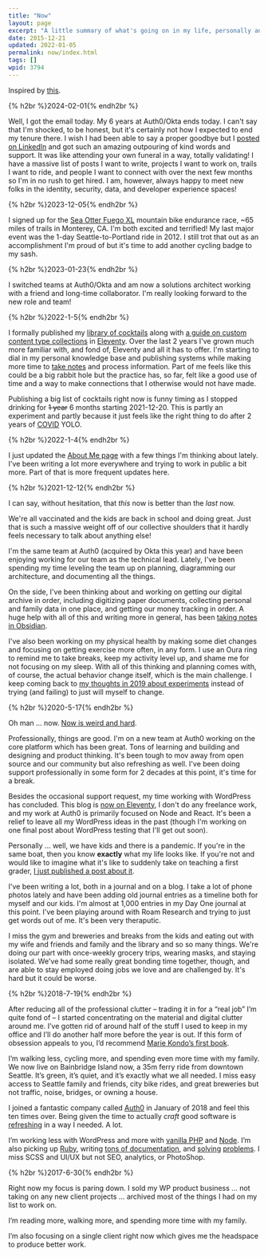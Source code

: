 ```yaml
---
title: "Now"
layout: page
excerpt: "A little summary of what's going on in my life, personally and professionally. "
date: 2015-12-21
updated: 2022-01-05
permalink: now/index.html
tags: []
wpid: 3794
---
```


Inspired by [this](https://nownownow.com/about).

{% h2br %}2024-02-01{% endh2br %}

Well, I got the email today. My 6 years at Auth0/Okta ends today. I can't say that I'm shocked, to be honest, but it's certainly not how I expected to end my tenure there. I wish I had been able to say a proper goodbye but I [posted on LinkedIn](https://www.linkedin.com/feed/update/urn:li:activity:7158890419303444480/) and got such an amazing outpouring of kind words and support. It was like attending your own funeral in a way, totally validating! I have a massive list of posts I want to write, projects I want to work on, trails I want to ride, and people I want to connect with over the next few months so I'm in no rush to get hired. I am, however, always happy to meet new folks in the identity, security, data, and developer experience spaces!

{% h2br %}2023-12-05{% endh2br %}

I signed up for the [Sea Otter Fuego XL](https://www.leadvilleraceseries.com/sea-otter-fuego-xl/) mountain bike endurance race, ~65 miles of trails in Monterey, CA. I'm both excited and terrified! My last major event was the 1-day Seattle-to-Portland ride in 2012. I still trot that out as an accomplishment I'm proud of but it's time to add another cycling badge to my sash. 

{% h2br %}2023-01-23{% endh2br %}

I switched teams at Auth0/Okta and am now a solutions architect working with a friend and long-time collaborator. I'm really looking forward to the new role and team!

{% h2br %}2022-1-5{% endh2br %}

I formally published my [library of cocktails](/cocktails/) along with [a guide on custom content type collections](/eleventy-custom-content-type-collections) in [Eleventy](/tag/eleventy/). Over the last 2 years I've grown much more familiar with, and fond of, Eleventy and all it has to offer. I'm starting to dial in my personal knowledge base and publishing systems while making more time to [take notes](/notes/) and process information. Part of me feels like this could be a big rabbit hole but the practice has, so far, felt like a good use of time and a way to make connections that I otherwise would not have made.

Publishing a big list of cocktails right now is funny timing as I stopped drinking for ~~1 year~~ 6 months starting 2021-12-20. This is partly an experiment and partly because it just feels like the right thing to do after 2 years of [COVID](/tag/covid-19) YOLO.

{% h2br %}2022-1-4{% endh2br %}

I just updated the [About Me page](/about/) with a few things I'm thinking about lately. I've been writing a lot more everywhere and trying to work in public a bit more. Part of that is more frequent updates here.

{% h2br %}2021-12-12{% endh2br %}

I can say, without hesitation, that *this* now is better than the *last* now.

We're all vaccinated and the kids are back in school and doing great. Just that is such a massive weight off of our collective shoulders that it hardly feels necessary to talk about anything else!

I'm the same team at Auth0 (acquired by Okta this year) and have been enjoying working for our team as the technical lead. Lately, I've been spending my time leveling the team up on planning, diagramming our architecture, and documenting all the things.

On the side, I've been thinking about and working on getting our digital archive in order, including digitizing paper documents, collecting personal and family data in one place, and getting our money tracking in order. A huge help with all of this and writing more in general, has been [taking notes in Obsidian](/notes).

I've also been working on my physical health by making some diet changes and focusing on getting exercise more often, in any form. I use an Oura ring to remind me to take breaks, keep my activity level up, and shame me for not focusing on my sleep. With all of this thinking and planning comes with, of course, the actual behavior change itself, which is the main challenge. I keep coming back to [my thoughts in 2019 about experiments](/improvement-as-experimentation/) instead of trying (and failing) to just will myself to change.

{% h2br %}2020-5-17{% endh2br %}

Oh man ... now. [Now is weird and hard](/tag/covid-19/).

Professionally, things are good. I'm on a new team at Auth0 working on the core platform which has been great. Tons of learning and building and designing and product thinking. It's been tough to mov away from open source and our community but also refreshing as well. I've been doing support professionally in some form for 2 decades at this point, it's time for a break.

Besides the occasional support request, my time working with WordPress has concluded. This blog is [now on Eleventy](/taking-wordpress-to-eleventy/), I don't do any freelance work, and my work at Auth0 is primarily focused on Node and React. It's been a relief to leave all my WordPress ideas in the past (though I'm working on one final post about WordPress testing that I'll get out soon).

Personally ... well, we have kids and there is a pandemic. If you're in the same boat, then you know **exactly** what my life looks like. If you're not and would like to imagine what it's like to suddenly take on teaching a first grader, [I just published a post about it](/how-we-are-teaching-right-now/).

I've been writing a lot, both in a journal and on a blog. I take a lot of phone photos lately and have been adding old journal entries as a timeline both for myself and our kids. I'm almost at 1,000 entries in my Day One journal at this point. I've been playing around with Roam Research and trying to just get words out of me. It's been very theraputic.

I miss the gym and breweries and breaks from the kids and eating out with my wife and friends and family and the library and so so many things. We're doing our part with once-weekly grocery trips, wearing masks, and staying isolated. We've had some really great bonding time together, though, and are able to stay employed doing jobs we love and are challenged by. It's hard but it could be worse.

{% h2br %}2018-7-19{% endh2br %}

After reducing all of the professional clutter – trading it in for a “real job” I’m quite fond of – I started concentrating on the material and digital clutter around me. I’ve gotten rid of around half of the stuff I used to keep in my office and I’ll do another half more before the year is out. If this form of obsession appeals to you, I’d recommend [Marie Kondo’s first book](https://www.amazon.com/Life-Changing-Magic-Tidying-Decluttering-Organizing/dp/1607747308/ref=sr_1_1).

I’m walking less, cycling more, and spending even more time with my family. We now live on Bainbridge Island now, a 35m ferry ride from downtown Seattle. It’s green, it’s quiet, and it’s exactly what we all needed. I miss easy access to Seattle family and friends, city bike rides, and great breweries but not traffic, noise, bridges, or owning a house.

I joined a fantastic company called [Auth0](https://auth0.com) in January of 2018 and feel this ten times over. Being given the time to actually *craft* good software is [refreshing](/pitfalls-of-being-a-wordpress-developer/ "refreshing") in a way I needed. A lot.

I’m working less with WordPress and more with [vanilla PHP](https://github.com/joshcanhelp/auth0-php-test) and [Node](https://github.com/joshcanhelp/repos-to-csv). I’m also picking up [Ruby](https://github.com/joshcanhelp/auth0-ruby-basic), writing [tons of documentation](https://github.com/auth0/docs/commits/master?author=joshcanhelp), and [solving](https://wordpress.org/support/users/auth0josh/) [problems](https://community.auth0.com/u/josh.cunningham/summary). I miss SCSS and UI/UX but not SEO, analytics, or PhotoShop.

{% h2br %}2017-6-30{% endh2br %}

Right now my focus is paring down. I sold my WP product business … not taking on any new client projects … archived most of the things I had on my list to work on.

I’m reading more, walking more, and spending more time with my family.

I’m also focusing on a single client right now which gives me the headspace to produce better work.
